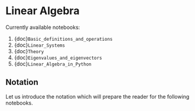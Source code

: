 # Linear Algebra

Currently available notebooks:

1. {doc}`Basic_definitions_and_operations`
2. {doc}`Linear_Systems`
3. {doc}`Theory`
4. {doc}`Eigenvalues_and_eigenvectors`
5. {doc}`Linear_Algebra_in_Python`


## Notation

Let us introduce the notation which will prepare the reader for the following notebooks.
